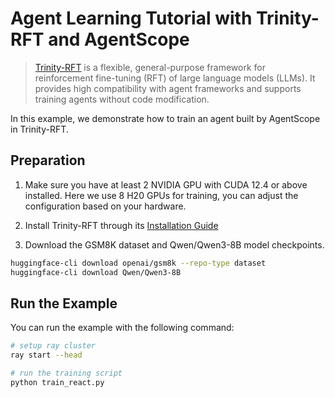 # Agent Learning Tutorial with Trinity-RFT and AgentScope

> [Trinity-RFT](https://github.com/modelscope/Trinity-RFT) is a flexible, general-purpose framework for reinforcement fine-tuning (RFT) of large language models (LLMs). It provides high compatibility with agent frameworks and supports training agents without code modification.

In this example, we demonstrate how to train an agent built by AgentScope in Trinity-RFT.

## Preparation

1. Make sure you have at least 2 NVIDIA GPU with CUDA 12.4 or above installed. Here we use 8 H20 GPUs for training, you can adjust the configuration based on your hardware.

2. Install Trinity-RFT through its [Installation Guide](https://modelscope.github.io/Trinity-RFT/en/main/tutorial/trinity_installation.html)


3. Download the GSM8K dataset and Qwen/Qwen3-8B model checkpoints.

```bash
huggingface-cli download openai/gsm8k --repo-type dataset
huggingface-cli download Qwen/Qwen3-8B
```

## Run the Example

You can run the example with the following command:

```bash
# setup ray cluster
ray start --head

# run the training script
python train_react.py
```
